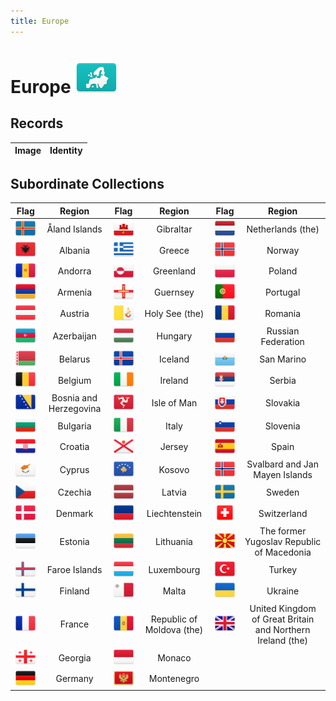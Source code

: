 ```yaml
---
title: Europe
---
```


# Europe <img src="images/FlagKit/EU@3x.png"  class="flagkit-head">

## Records

| Image | Identity |
| :---: | :------- |

## Subordinate Collections

| Flag | Region | Flag | Region | Flag | Region |
| :---: | :---: | :---: | :---: | :---: | :---: |
|  <img src="images/FlagKit/EU/AX/AX@3x.png" class="flagkit-head"> | Åland Islands | <img src="images/FlagKit/EU/GI/GI@3x.png" class="flagkit-head"> | Gibraltar | <img src="images/FlagKit/EU/NL/NL@3x.png" class="flagkit-head"> | Netherlands (the) |
|  <img src="images/FlagKit/EU/AL/AL@3x.png" class="flagkit-head"> | Albania | <img src="images/FlagKit/EU/GR/GR@3x.png" class="flagkit-head"> | Greece | <img src="images/FlagKit/EU/NO/NO@3x.png" class="flagkit-head"> | Norway |
|  <img src="images/FlagKit/EU/AD/AD@3x.png" class="flagkit-head"> | Andorra | <img src="images/FlagKit/NA/GL/GL@3x.png" class="flagkit-head"> | Greenland | <img src="images/FlagKit/EU/PL/PL@3x.png" class="flagkit-head"> | Poland |
|  <img src="images/FlagKit/AS/AM/AM@3x.png" class="flagkit-head"> | Armenia | <img src="images/FlagKit/EU/GG/GG@3x.png" class="flagkit-head"> | Guernsey | <img src="images/FlagKit/EU/PT/PT@3x.png" class="flagkit-head"> | Portugal |
|  <img src="images/FlagKit/EU/AT/AT@3x.png" class="flagkit-head"> | Austria | <img src="images/FlagKit/EU/VA/VA@3x.png" class="flagkit-head"> | Holy See (the) | <img src="images/FlagKit/EU/RO/RO@3x.png" class="flagkit-head"> | Romania |
|  <img src="images/FlagKit/AS/AZ/AZ@3x.png" class="flagkit-head"> | Azerbaijan | <img src="images/FlagKit/EU/HU/HU@3x.png" class="flagkit-head"> | Hungary | <img src="images/FlagKit/EU/RU/RU@3x.png" class="flagkit-head"> | Russian Federation |
|  <img src="images/FlagKit/EU/BY/BY@3x.png" class="flagkit-head"> | Belarus | <img src="images/FlagKit/EU/IS/IS@3x.png" class="flagkit-head"> | Iceland | <img src="images/FlagKit/EU/SM/SM@3x.png" class="flagkit-head"> | San Marino |
|  <img src="images/FlagKit/EU/BE/BE@3x.png" class="flagkit-head"> | Belgium | <img src="images/FlagKit/EU/IE/IE@3x.png" class="flagkit-head"> | Ireland | <img src="images/FlagKit/EU/RS/RS@3x.png" class="flagkit-head"> | Serbia |
|  <img src="images/FlagKit/EU/BA/BA@3x.png" class="flagkit-head"> | Bosnia and Herzegovina | <img src="images/FlagKit/EU/IM/IM@3x.png" class="flagkit-head"> | Isle of Man | <img src="images/FlagKit/EU/SK/SK@3x.png" class="flagkit-head"> | Slovakia |
|  <img src="images/FlagKit/EU/BG/BG@3x.png" class="flagkit-head"> | Bulgaria | <img src="images/FlagKit/EU/IT/IT@3x.png" class="flagkit-head"> | Italy | <img src="images/FlagKit/EU/SI/SI@3x.png" class="flagkit-head"> | Slovenia |
|  <img src="images/FlagKit/EU/HR/HR@3x.png" class="flagkit-head"> | Croatia | <img src="images/FlagKit/EU/JE/JE@3x.png" class="flagkit-head"> | Jersey | <img src="images/FlagKit/EU/ES/ES@3x.png" class="flagkit-head"> | Spain |
|  <img src="images/FlagKit/AS/CY/CY@3x.png" class="flagkit-head"> | Cyprus | <img src="images/FlagKit/EU/XK/XK@3x.png" class="flagkit-head"> | Kosovo | <img src="images/FlagKit/EU/SJ/SJ@3x.png" class="flagkit-head"> | Svalbard and Jan Mayen Islands |
|  <img src="images/FlagKit/EU/CZ/CZ@3x.png" class="flagkit-head"> | Czechia | <img src="images/FlagKit/EU/LV/LV@3x.png" class="flagkit-head"> | Latvia | <img src="images/FlagKit/EU/SE/SE@3x.png" class="flagkit-head"> | Sweden |
|  <img src="images/FlagKit/EU/DK/DK@3x.png" class="flagkit-head"> | Denmark | <img src="images/FlagKit/EU/LI/LI@3x.png" class="flagkit-head"> | Liechtenstein | <img src="images/FlagKit/EU/CH/CH@3x.png" class="flagkit-head"> | Switzerland |
|  <img src="images/FlagKit/EU/EE/EE@3x.png" class="flagkit-head"> | Estonia | <img src="images/FlagKit/EU/LT/LT@3x.png" class="flagkit-head"> | Lithuania | <img src="images/FlagKit/EU/MK/MK@3x.png" class="flagkit-head"> | The former Yugoslav Republic of Macedonia |
|  <img src="images/FlagKit/EU/FO/FO@3x.png" class="flagkit-head"> | Faroe Islands | <img src="images/FlagKit/EU/LU/LU@3x.png" class="flagkit-head"> | Luxembourg | <img src="images/FlagKit/AS/TR/TR@3x.png" class="flagkit-head"> | Turkey |
|  <img src="images/FlagKit/EU/FI/FI@3x.png" class="flagkit-head"> | Finland | <img src="images/FlagKit/EU/MT/MT@3x.png" class="flagkit-head"> | Malta | <img src="images/FlagKit/EU/UA/UA@3x.png" class="flagkit-head"> | Ukraine |
|  <img src="images/FlagKit/EU/FR/FR@3x.png" class="flagkit-head"> | France | <img src="images/FlagKit/EU/MD/MD@3x.png" class="flagkit-head"> | Republic of Moldova (the) | <img src="images/FlagKit/EU/GB/GB@3x.png" class="flagkit-head"> | United Kingdom of Great Britain and Northern Ireland (the) |
|  <img src="images/FlagKit/AS/GE/GE@3x.png" class="flagkit-head"> | Georgia | <img src="images/FlagKit/EU/MC/MC@3x.png" class="flagkit-head"> | Monaco |  |  |
|  <img src="images/FlagKit/EU/DE/DE@3x.png" class="flagkit-head"> | Germany | <img src="images/FlagKit/EU/ME/ME@3x.png" class="flagkit-head"> | Montenegro |  |  |
